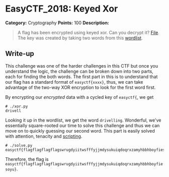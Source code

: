 # EasyCTF_2018: Keyed Xor

**Category:** Cryptography
**Points:** 100
**Description:**

>A flag has been encrypted using keyed xor. Can you decrypt it? [File](keyed_xor.txt).
The key was created by taking two words from this [wordlist](wordlist.txt).

## Write-up
This challenge was one of the harder challenges in this CTF but once you understand the logic, the challenge can be broken down into two parts, each for finding the both words. The first part in this is to understand that our flag has a standard format of `easyctf{xxxx}`, thus, we can take advantage of the two-way XOR encryption to look for the first word first.

By encrypting our _encrypted_ data with a cycled key of `easyctf{`, we get

    # ./xor.py 
    drivell

Looking it up in the wordlist, we get the word `drivelling`. Wonderful, we've essentially square-rooted our time to solve this challenge and thus we can move on to quickly guessing our second word. This part is easily solved with attention, tenacity and [scripting](solve.py).

    # ./solve.py 
    easyctf{flagflagflagflagswrugdyiitwsfffyjjmdysukuiqdoqrxzamyhbbhboyfiesoyu}

Therefore, the flag is `easyctf{flagflagflagflagswrugdyiitwsfffyjjmdysukuiqdoqrxzamyhbbhboyfiesoyu}`.
